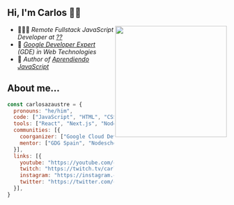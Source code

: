 ## Hi, I'm Carlos 👋🏽

<img width=256 align="right" src="https://github.com/carlosazaustre/carlosazaustre/blob/eabeca2eee92184782b3863d079c8f362c0d6513/img/carlos-azaustre.png?raw=true" />

- 👨🏻‍💻 *Remote Fullstack JavaScript Developer at [??](https://youtu.be/RfiQYRn7fBg?t=13)*
- 🏅 *[Google Developer Expert](https://developers.google.com/community/experts/directory/profile/profile-carlos_azaustre) (GDE) in Web Technologies*
- 📙 *Author of [Aprendiendo JavaScript](https://leanpub.com/aprendiendo-javascript)*

## About me...
```js
const carlosazaustre = {
  pronouns: "he/him",
  code: ["JavaScript", "HTML", "CSS"],
  tools: ["React", "Next.js", "Node.js", "GraphQL", "Firebase", "Vercel"],
  communities: [{
    coorganizer: ["Google Cloud Dev Community Madrid", "ReactJS Spain", "Nodeschool Madrid"],
    mentor: ["GDG Spain", "Nodeschool Madrid"]
  }],
  links: [{
    youtube: "https://youtube.com/carlosazaustre",
    twitch: "https://twitch.tv/carlosazaustre",
    instagram: "https://instagram.com/carlosazaustre",
    twitter: "https://twitter.com/carlosazaustre",
  }],
}
```
